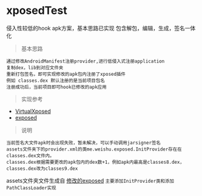 # xposedTest
侵入性较低的hook apk方案，基本思路已实现
包含解包，编辑，生成，签名一体化

> 基本思路

```
通过修改AndroidManifest注册provider,进行低侵入式注册application
复制dex，lib到对应文件夹
重新打包签名，即可实现修改的apk包内注册了xposed插件
例如 classes.dex 默认注册的是当前项目包名
注册成功后，当前项目即可hook已修改的apk应用
```

>实现参考
- [VirtualXposed](https://github.com/android-hacker/VirtualXposed)
- [exposed](https://github.com/android-hacker/exposed)


> 说明
```
当前签名大文件apk时会出现失败，暂未解决，可以手动调用jarsigner签名
assets文件夹下的provider.xml的类me.weishu.exposed.InitProvider存在在classes.dex文件内。
classes.dex根据需要更改的apk包内的dex数+1，例如apk内最高是classes8.dex，classes.dex改为classes9.dex
```

assets文件夹文件生成自 [修改的exposed](https://github.com/lisabiya/exposed)
`主要添加InitProvider类和添加PathClassLoader实现`

